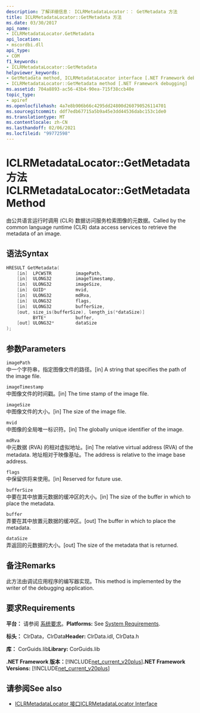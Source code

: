 ```yaml
---
description: 了解详细信息： ICLRMetadataLocator：： GetMetadata 方法
title: ICLRMetadataLocator::GetMetadata 方法
ms.date: 03/30/2017
api_name:
- ICLRMetadataLocator.GetMetadata
api_location:
- mscordbi.dll
api_type:
- COM
f1_keywords:
- ICLRMetadataLocator::GetMetadata
helpviewer_keywords:
- GetMetadata method, ICLRMetadataLocator interface [.NET Framework debugging]
- ICLRMetadataLocator::GetMetadata method [.NET Framework debugging]
ms.assetid: 704a8893-ac56-43b4-90ea-715f38ccb40e
topic_type:
- apiref
ms.openlocfilehash: 4a7e8b906b66c4295dd24800d260790526114701
ms.sourcegitcommit: ddf7edb67715a5b9a45e3dd44536dabc153c1de0
ms.translationtype: MT
ms.contentlocale: zh-CN
ms.lasthandoff: 02/06/2021
ms.locfileid: "99772598"
---
```

# <a name="iclrmetadatalocatorgetmetadata-method"></a><span data-ttu-id="5e559-103">ICLRMetadataLocator::GetMetadata 方法</span><span class="sxs-lookup"><span data-stu-id="5e559-103">ICLRMetadataLocator::GetMetadata Method</span></span>

<span data-ttu-id="5e559-104">由公共语言运行时调用 (CLR) 数据访问服务检索图像的元数据。</span><span class="sxs-lookup"><span data-stu-id="5e559-104">Called by the common language runtime (CLR) data access services to retrieve the metadata of an image.</span></span>  
  
## <a name="syntax"></a><span data-ttu-id="5e559-105">语法</span><span class="sxs-lookup"><span data-stu-id="5e559-105">Syntax</span></span>  
  
```cpp  
HRESULT GetMetadata(  
    [in]  LPCWSTR         imagePath,  
    [in]  ULONG32         imageTimestamp,  
    [in]  ULONG32         imageSize,  
    [in]  GUID*           mvid,  
    [in]  ULONG32         mdRva,  
    [in]  ULONG32         flags,  
    [in]  ULONG32         bufferSize,  
    [out, size_is(bufferSize), length_is(*dataSize)]  
          BYTE*           buffer,  
    [out] ULONG32*        dataSize  
);  
```  
  
## <a name="parameters"></a><span data-ttu-id="5e559-106">参数</span><span class="sxs-lookup"><span data-stu-id="5e559-106">Parameters</span></span>  

 `imagePath`  
 <span data-ttu-id="5e559-107">中一个字符串，指定图像文件的路径。</span><span class="sxs-lookup"><span data-stu-id="5e559-107">[in] A string that specifies the path of the image file.</span></span>  
  
 `imageTimestamp`  
 <span data-ttu-id="5e559-108">中图像文件的时间戳。</span><span class="sxs-lookup"><span data-stu-id="5e559-108">[in] The time stamp of the image file.</span></span>  
  
 `imageSize`  
 <span data-ttu-id="5e559-109">中图像文件的大小。</span><span class="sxs-lookup"><span data-stu-id="5e559-109">[in] The size of the image file.</span></span>  
  
 `mvid`  
 <span data-ttu-id="5e559-110">中图像的全局唯一标识符。</span><span class="sxs-lookup"><span data-stu-id="5e559-110">[in] The globally unique identifier of the image.</span></span>  
  
 `mdRva`  
 <span data-ttu-id="5e559-111">中元数据 (RVA) 的相对虚拟地址。</span><span class="sxs-lookup"><span data-stu-id="5e559-111">[in] The relative virtual address (RVA) of the metadata.</span></span> <span data-ttu-id="5e559-112">地址相对于映像基址。</span><span class="sxs-lookup"><span data-stu-id="5e559-112">The address is relative to the image base address.</span></span>  
  
 `flags`  
 <span data-ttu-id="5e559-113">中保留供将来使用。</span><span class="sxs-lookup"><span data-stu-id="5e559-113">[in] Reserved for future use.</span></span>  
  
 `bufferSize`  
 <span data-ttu-id="5e559-114">中要在其中放置元数据的缓冲区的大小。</span><span class="sxs-lookup"><span data-stu-id="5e559-114">[in] The size of the buffer in which to place the metadata.</span></span>  
  
 `buffer`  
 <span data-ttu-id="5e559-115">弄要在其中放置元数据的缓冲区。</span><span class="sxs-lookup"><span data-stu-id="5e559-115">[out] The buffer in which to place the metadata.</span></span>  
  
 `dataSize`  
 <span data-ttu-id="5e559-116">弄返回的元数据的大小。</span><span class="sxs-lookup"><span data-stu-id="5e559-116">[out] The size of the metadata that is returned.</span></span>  
  
## <a name="remarks"></a><span data-ttu-id="5e559-117">备注</span><span class="sxs-lookup"><span data-stu-id="5e559-117">Remarks</span></span>  

 <span data-ttu-id="5e559-118">此方法由调试应用程序的编写器实现。</span><span class="sxs-lookup"><span data-stu-id="5e559-118">This method is implemented by the writer of the debugging application.</span></span>  
  
## <a name="requirements"></a><span data-ttu-id="5e559-119">要求</span><span class="sxs-lookup"><span data-stu-id="5e559-119">Requirements</span></span>  

 <span data-ttu-id="5e559-120">**平台：** 请参阅 [系统要求](../../get-started/system-requirements.md)。</span><span class="sxs-lookup"><span data-stu-id="5e559-120">**Platforms:** See [System Requirements](../../get-started/system-requirements.md).</span></span>  
  
 <span data-ttu-id="5e559-121">**标头：** ClrData，ClrData</span><span class="sxs-lookup"><span data-stu-id="5e559-121">**Header:** ClrData.idl, ClrData.h</span></span>  
  
 <span data-ttu-id="5e559-122">**库：** CorGuids.lib</span><span class="sxs-lookup"><span data-stu-id="5e559-122">**Library:** CorGuids.lib</span></span>  
  
 <span data-ttu-id="5e559-123">**.NET Framework 版本：**[!INCLUDE[net_current_v20plus](../../../../includes/net-current-v20plus-md.md)]</span><span class="sxs-lookup"><span data-stu-id="5e559-123">**.NET Framework Versions:** [!INCLUDE[net_current_v20plus](../../../../includes/net-current-v20plus-md.md)]</span></span>  
  
## <a name="see-also"></a><span data-ttu-id="5e559-124">请参阅</span><span class="sxs-lookup"><span data-stu-id="5e559-124">See also</span></span>

- [<span data-ttu-id="5e559-125">ICLRMetadataLocator 接口</span><span class="sxs-lookup"><span data-stu-id="5e559-125">ICLRMetadataLocator Interface</span></span>](iclrmetadatalocator-interface.md)
